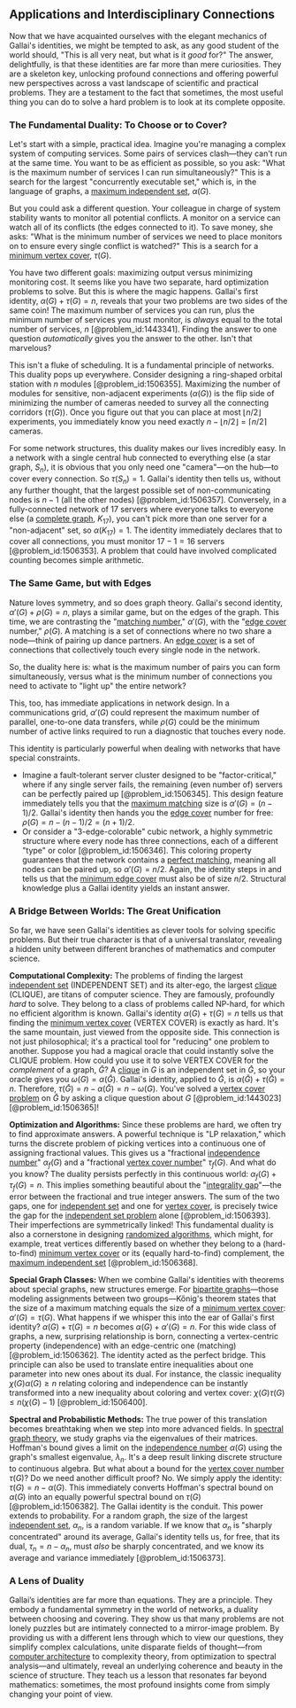 ## Applications and Interdisciplinary Connections

Now that we have acquainted ourselves with the elegant mechanics of Gallai's identities, we might be tempted to ask, as any good student of the world should, "This is all very neat, but what is it *good* for?" The answer, delightfully, is that these identities are far more than mere curiosities. They are a skeleton key, unlocking profound connections and offering powerful new perspectives across a vast landscape of scientific and practical problems. They are a testament to the fact that sometimes, the most useful thing you can do to solve a hard problem is to look at its complete opposite.

### The Fundamental Duality: To Choose or to Cover?

Let's start with a simple, practical idea. Imagine you're managing a complex system of computing services. Some pairs of services clash—they can't run at the same time. You want to be as efficient as possible, so you ask: "What is the maximum number of services I can run simultaneously?" This is a search for the largest "concurrently executable set," which is, in the language of graphs, a [maximum independent set](@article_id:273687), $\alpha(G)$.

But you could ask a different question. Your colleague in charge of system stability wants to monitor all potential conflicts. A monitor on a service can watch all of its conflicts (the edges connected to it). To save money, she asks: "What is the minimum number of services we need to place monitors on to ensure every single conflict is watched?" This is a search for a [minimum vertex cover](@article_id:264825), $\tau(G)$.

You have two different goals: maximizing output versus minimizing monitoring cost. It seems like you have two separate, hard optimization problems to solve. But this is where the magic happens. Gallai's first identity, $\alpha(G) + \tau(G) = n$, reveals that your two problems are two sides of the same coin! The maximum number of services you can run, plus the minimum number of services you must monitor, is *always* equal to the total number of services, $n$ [@problem_id:1443341]. Finding the answer to one question *automatically* gives you the answer to the other. Isn't that marvelous?

This isn't a fluke of scheduling. It is a fundamental principle of networks. This duality pops up everywhere. Consider designing a ring-shaped orbital station with $n$ modules [@problem_id:1506355]. Maximizing the number of modules for sensitive, non-adjacent experiments ($\alpha(G)$) is the flip side of minimizing the number of cameras needed to survey all the connecting corridors ($\tau(G)$). Once you figure out that you can place at most $\lfloor n/2 \rfloor$ experiments, you immediately know you need exactly $n - \lfloor n/2 \rfloor = \lceil n/2 \rceil$ cameras.

For some network structures, this duality makes our lives incredibly easy. In a network with a single central hub connected to everything else (a star graph, $S_n$), it is obvious that you only need one "camera"—on the hub—to cover every connection. So $\tau(S_n)=1$. Gallai's identity then tells us, without any further thought, that the largest possible set of non-communicating nodes is $n-1$ (all the other nodes) [@problem_id:1506357]. Conversely, in a fully-connected network of 17 servers where everyone talks to everyone else (a [complete graph](@article_id:260482), $K_{17}$), you can't pick more than one server for a "non-adjacent" set, so $\alpha(K_{17})=1$. The identity immediately declares that to cover all connections, you must monitor $17-1=16$ servers [@problem_id:1506353]. A problem that could have involved complicated counting becomes simple arithmetic.

### The Same Game, but with Edges

Nature loves symmetry, and so does graph theory. Gallai's second identity, $\alpha'(G) + \rho(G) = n$, plays a similar game, but on the edges of the graph. This time, we are contrasting the "[matching number](@article_id:273681)," $\alpha'(G)$, with the "[edge cover](@article_id:273312) number," $\rho(G)$. A matching is a set of connections where no two share a node—think of pairing up dance partners. An [edge cover](@article_id:273312) is a set of connections that collectively touch every single node in the network.

So, the duality here is: what is the maximum number of pairs you can form simultaneously, versus what is the minimum number of connections you need to activate to "light up" the entire network?

This, too, has immediate applications in network design. In a communications grid, $\alpha'(G)$ could represent the maximum number of parallel, one-to-one data transfers, while $\rho(G)$ could be the minimum number of active links required to run a diagnostic that touches every node.

This identity is particularly powerful when dealing with networks that have special constraints.
- Imagine a fault-tolerant server cluster designed to be "factor-critical," where if any single server fails, the remaining (even number of) servers can be perfectly paired up [@problem_id:1506345]. This design feature immediately tells you that the [maximum matching](@article_id:268456) size is $\alpha'(G) = (n-1)/2$. Gallai's identity then hands you the [edge cover](@article_id:273312) number for free: $\rho(G) = n - (n-1)/2 = (n+1)/2$.
- Or consider a "3-edge-colorable" cubic network, a highly symmetric structure where every node has three connections, each of a different "type" or color [@problem_id:1506346]. This coloring property guarantees that the network contains a [perfect matching](@article_id:273422), meaning all nodes can be paired up, so $\alpha'(G) = n/2$. Again, the identity steps in and tells us that the [minimum edge cover](@article_id:275726) must also be of size $n/2$. Structural knowledge plus a Gallai identity yields an instant answer.

### A Bridge Between Worlds: The Great Unification

So far, we have seen Gallai's identities as clever tools for solving specific problems. But their true character is that of a universal translator, revealing a hidden unity between different branches of mathematics and computer science.

**Computational Complexity:** The problems of finding the largest [independent set](@article_id:264572) (INDEPENDENT SET) and its alter-ego, the largest [clique](@article_id:275496) (CLIQUE), are titans of computer science. They are famously, profoundly *hard* to solve. They belong to a class of problems called NP-hard, for which no efficient algorithm is known. Gallai's identity $\alpha(G) + \tau(G) = n$ tells us that finding the [minimum vertex cover](@article_id:264825) (VERTEX COVER) is exactly as hard. It's the same mountain, just viewed from the opposite side. This connection is not just philosophical; it's a practical tool for "reducing" one problem to another. Suppose you had a magical oracle that could instantly solve the CLIQUE problem. How could you use it to solve VERTEX COVER for the *complement* of a graph, $\bar{G}$? A [clique](@article_id:275496) in $G$ is an independent set in $\bar{G}$, so your oracle gives you $\omega(G) = \alpha(\bar{G})$. Gallai's identity, applied to $\bar{G}$, is $\alpha(\bar{G}) + \tau(\bar{G}) = n$. Therefore, $\tau(\bar{G}) = n - \alpha(\bar{G}) = n - \omega(G)$. You've solved a [vertex cover problem](@article_id:272313) on $\bar{G}$ by asking a clique question about $G$ [@problem_id:1443023] [@problem_id:1506365]!

**Optimization and Algorithms:** Since these problems are hard, we often try to find approximate answers. A powerful technique is "LP relaxation," which turns the discrete problem of picking vertices into a continuous one of assigning fractional values. This gives us a "fractional [independence number](@article_id:260449)" $\alpha_f(G)$ and a "fractional [vertex cover number](@article_id:276096)" $\tau_f(G)$. And what do you know? The duality persists perfectly in this continuous world: $\alpha_f(G) + \tau_f(G) = n$. This implies something beautiful about the "[integrality gap](@article_id:635258)"—the error between the fractional and true integer answers. The sum of the two gaps, one for [independent set](@article_id:264572) and one for [vertex cover](@article_id:260113), is precisely twice the gap for the [independent set problem](@article_id:268788) alone [@problem_id:1506393]. Their imperfections are symmetrically linked! This fundamental duality is also a cornerstone in designing [randomized algorithms](@article_id:264891), which might, for example, treat vertices differently based on whether they belong to a (hard-to-find) [minimum vertex cover](@article_id:264825) or its (equally hard-to-find) complement, the [maximum independent set](@article_id:273687) [@problem_id:1506368].

**Special Graph Classes:** When we combine Gallai's identities with theorems about special graphs, new structures emerge. For [bipartite graphs](@article_id:261957)—those modeling assignments between two groups—Kőnig's theorem states that the size of a maximum matching equals the size of a [minimum vertex cover](@article_id:264825): $\alpha'(G) = \tau(G)$. What happens if we whisper this into the ear of Gallai's first identity? $\alpha(G) + \tau(G) = n$ becomes $\alpha(G) + \alpha'(G) = n$. For this wide class of graphs, a new, surprising relationship is born, connecting a vertex-centric property (independence) with an edge-centric one (matching) [@problem_id:1506362]. The identity acted as the perfect bridge. This principle can also be used to translate entire inequalities about one parameter into new ones about its dual. For instance, the classic inequality $\chi(G)\alpha(G) \ge n$ relating coloring and independence can be instantly transformed into a new inequality about coloring and vertex cover: $\chi(G)\tau(G) \le n(\chi(G)-1)$ [@problem_id:1506400].

**Spectral and Probabilistic Methods:** The true power of this translation becomes breathtaking when we step into more advanced fields. In [spectral graph theory](@article_id:149904), we study graphs via the eigenvalues of their matrices. Hoffman's bound gives a limit on the [independence number](@article_id:260449) $\alpha(G)$ using the graph's smallest eigenvalue, $\lambda_n$. It's a deep result linking discrete structure to continuous algebra. But what about a bound for the [vertex cover number](@article_id:276096) $\tau(G)$? Do we need another difficult proof? No. We simply apply the identity: $\tau(G) = n - \alpha(G)$. This immediately converts Hoffman's spectral bound on $\alpha(G)$ into an equally powerful spectral bound on $\tau(G)$ [@problem_id:1506382]. The Gallai identity is the conduit. This power extends to probability. For a random graph, the size of the largest [independent set](@article_id:264572), $\alpha_n$, is a random variable. If we know that $\alpha_n$ is "sharply concentrated" around its average, Gallai's identity tells us, for free, that its dual, $\tau_n = n-\alpha_n$, must *also* be sharply concentrated, and we know its average and variance immediately [@problem_id:1506373].

### A Lens of Duality

Gallai’s identities are far more than equations. They are a principle. They embody a fundamental symmetry in the world of networks, a duality between choosing and covering. They show us that many problems are not lonely puzzles but are intimately connected to a mirror-image problem. By providing us with a different lens through which to view our questions, they simplify complex calculations, unite disparate fields of thought—from [computer architecture](@article_id:174473) to complexity theory, from optimization to spectral analysis—and ultimately, reveal an underlying coherence and beauty in the science of structure. They teach us a lesson that resonates far beyond mathematics: sometimes, the most profound insights come from simply changing your point of view.